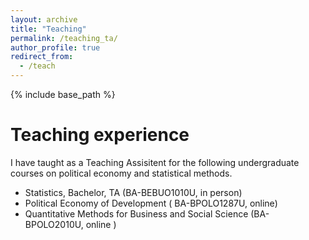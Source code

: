 ```yaml
---
layout: archive
title: "Teaching"
permalink: /teaching_ta/
author_profile: true
redirect_from:
  - /teach
---
```

{% include base_path %}

# Teaching experience

I have taught  as a Teaching Assisitent for the following undergraduate courses on political economy and statistical methods.

- Statistics, Bachelor, TA (BA-BEBUO1010U, in person)
- Political Economy of Development ( BA-BPOLO1287U, online)
- Quantitative Methods for Business and Social Science (BA-BPOLO2010U, online )
